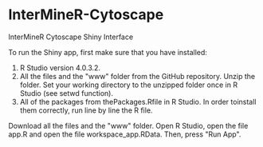 # InterMineR-Cytoscape
InterMineR Cytoscape Shiny Interface

To run the Shiny app, first make sure that you have installed:
1.  R Studio version 4.0.3.2.  
2.  All the files and the "www" folder from the GitHub repository. Unzip the folder. Set your working directory to the unzipped folder once in R Studio (see setwd function).
3.  All of the packages from thePackages.Rfile in R Studio. In order toinstall them correctly, run line by line the R file.

Download all the files and the "www" folder. 
Open R Studio, open the file app.R and open the file workspace_app.RData. Then, press "Run App". 
